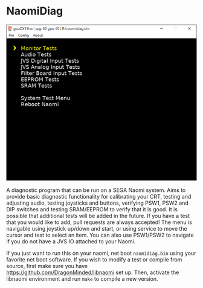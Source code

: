 NaomiDiag
=========

![main menu of naomidiag](/screenshots/mainmenu.png?raw=true "NaomiDiag Main Menu")

A diagnostic program that can be run on a SEGA Naomi system. Aims to provide basic diagnostic functionality for calibrating your CRT, testing and adjusting audio, testing joysticks and buttons, verifying PSW1, PSW2 and DIP switches and testing SRAM/EEPROM to verify that it is good. It is possible that additional tests will be added in the future. If you have a test that you would like to add, pull requests are always accepted! The menu is navigable using joystick up/down and start, or using service to move the cursor and test to select an item. You can also use PSW1/PSW2 to navigate if you do not have a JVS IO attached to your Naomi.

If you just want to run this on your naomi, net boot `naomidiag.bin` using your favorite net boot software. If you wish to modify a test or compile from source, first make sure you have https://github.com/DragonMinded/libnaomi set up. Then, activate the libnaomi environment and run `make` to compile a new version. 
